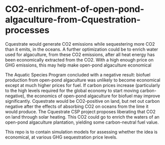 # CO2-enrichment-of-open-pond-algaculture-from-Cquestration-processes
Cquestrate would generate CO2 emissions while sequestering more CO2 than it emits, in the oceans.
A further optimization could be to enrich water used for algaculture, from these CO2 emissions,
after all heat energy has been economically extracted from the CO2.
With a high enough price on GHG emissions, this may help make open-pond algaculture economical

The Aquatic Species Program concluded with a negative result: biofuel production from open-pond
algaculture was unlikely to become economical except at much higher prices for fuel. If carbon
prices increase (particularly to the high levels required for the global economy to start
moving carbon-negative), the economics of open-pond algaculture for biofuel may improve
significantly. Cquestrate would be CO2-positive on land, but net out carbon negative after
the effects of absorbing CO2 on oceans from the lime it would produce. The Cquestrate CSP
project proposes liberating that CO2 on land through solar heating. This CO2 could go to enrich
the waters of an open-pond algaculture plantation, yielding some carbon-neutral fuel value.

This repo is to contain simulation models for assessing whether the idea is economical, at
various GHG sequestration price levels.
